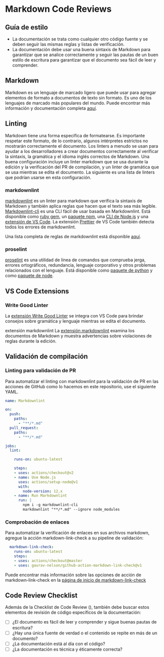 # Markdown Code Reviews

## Guía de estilo

* La documentación se trata como cualquier otro código fuente y se deben seguir las mismas reglas y listas de verificación.
* La documentación debe usar una buena sintaxis de Markdown para garantizar que se analice correctamente y seguir las pautas de un buen estilo de escritura para garantizar que el documento sea fácil de leer y comprender.

## Markdown

Markdown es un lenguaje de marcado ligero que puede usar para agregar elementos de formato a documentos de texto sin formato. Es uno de los lenguajes de marcado más populares del mundo.
Puede encontrar más información y documentación completa [aquí](https://www.markdownguide.org/).

## Linting

Markdown tiene una forma específica de formatearse. Es importante respetar este formato, de lo contrario, algunos intérpretes estrictos no mostrarán correctamente el documento. Los linters a menudo se usan para ayudar a los desarrolladores a crear documentos correctamente al verificar la sintaxis, la gramática y el idioma inglés correctos de Markdown.
Una buena configuración incluye un linter markdown que se usa durante la edición y la verificación del PR de compilación, y un linter de gramática que se usa mientras se edita el documento. La siguiente es una lista de linters que podrían usarse en esta configuración.

### markdownlint

[markdownlint](https://github.com/markdownlint/markdownlint) es un linter para markdown que verifica la sintaxis de Markdown y también aplica reglas que hacen que el texto sea más legible. [Markdownlint-cli](https://github.com/igorshubovych/markdownlint-cli) es una CLI fácil de usar basada en Markdownlint.
Está disponible como [ruby gem](https://github.com/markdownlint/markdownlint), un [paquete npm](https://github.com/DavidAnson/markdownlint), una [CLI de Node.js](https://github.com/igorshubovych/markdownlint-cli) y una [extensión de VS Code](https://github.com/DavidAnson/vscode-markdownlint). La extensión [Prettier](https://marketplace.visualstudio.com/items?itemName=esbenp.prettier-vscode) de VS Code también detecta todos los errores de markdownlint.

Una lista completa de reglas de markdownlint está disponible [aquí](https://github.com/DavidAnson/markdownlint/blob/main/doc/Rules.md).

### proselint

[proselint](http://proselint.com/) es una utilidad de línea de comandos que comprueba jerga, errores ortográficos, redundancia, lenguaje corporativo y otros problemas relacionados con el lenguaje.
Está disponible como [paquete de python](https://github.com/amperser/proselint/#checks) y como [paquete de node](https://www.npmjs.com/package/proselint).

## VS Code Extensions

### Write Good Linter

La [extensión Write Good Linter](https://marketplace.visualstudio.com/items?itemName=travisthetechie.write-good-linter) se integra con VS Code para brindar consejos sobre gramática y lenguaje mientras se edita el documento.

extensión markdownlint
La [extensión markdownlint](https://marketplace.visualstudio.com/items?itemName=DavidAnson.vscode-markdownlint) examina los documentos de Markdown y muestra advertencias sobre violaciones de reglas durante la edición.

## Validación de compilación

### Linting para validación de PR

Para automatizar el linting con markdownlint para la validación de PR en las acciones de GitHub como lo hacemos en este repositorio, use el siguiente YAML.

```yaml
name: Markdownlint

on:
  push:
    paths:
      - "**/*.md"
  pull_request:
    paths:
      - "**/*.md"

jobs:
  lint:

    runs-on: ubuntu-latest

    steps:
    - uses: actions/checkout@v2
    - name: Use Node.js
      uses: actions/setup-node@v1
      with:
        node-version: 12.x
    - name: Run Markdownlint
      run: |
        npm i -g markdownlint-cli
        markdownlint "**/*.md" --ignore node_modules
```

### Comprobación de enlaces

Para automatizar la verificación de enlaces en sus archivos markdown, agregue la acción markdown-link-check a su pipeline de validación:

```yaml
  markdown-link-check:
    runs-on: ubuntu-latest
    steps:
    - uses: actions/checkout@master
    - uses: gaurav-nelson/github-action-markdown-link-check@v1

```

Puede encontrar más información sobre las opciones de acción de markdown-link-check en la [página de inicio de markdown-link-check](https://github.com/gaurav-nelson/github-action-markdown-link-check)

## Code Review Checklist

Además de la Checklist de Code Review (), también debe buscar estos elementos de revisión de código específicos de la documentación:

* [ ] ¿El documento es fácil de leer y comprender y sigue buenas pautas de escritura?
* [ ] ¿Hay una única fuente de verdad o el contenido se repite en más de un documento?
* [ ] ¿La documentación está al día con el código?
* [ ] ¿La documentación es técnica y éticamente correcta?
